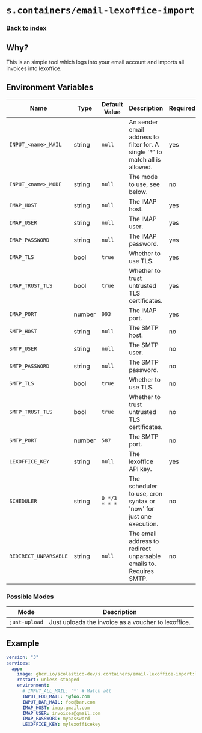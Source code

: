 # `s.containers/email-lexoffice-import`

### [Back to index](../../README.md)

## Why?

This is an simple tool which logs into your email account and imports all invoices into lexoffice.

## Environment Variables

| Name                                | Type   | Default Value | Description                                                                  | Required |
|-------------------------------------|--------|---------------|------------------------------------------------------------------------------|----------|
| `INPUT_<name>_MAIL`                 | string | `null`        | An sender email address to filter for. A single '*' to match all is allowed. | yes      |
| `INPUT_<name>_MODE`                 | string | `null`        | The mode to use, see below.                                                  | no       |
| `IMAP_HOST`                         | string | `null`        | The IMAP host.                                                               | yes      |
| `IMAP_USER`                         | string | `null`        | The IMAP user.                                                               | yes      |
| `IMAP_PASSWORD`                     | string | `null`        | The IMAP password.                                                           | yes      |
| `IMAP_TLS`                          | bool   | `true`        | Whether to use TLS.                                                          | yes      |
| `IMAP_TRUST_TLS`                    | bool   | `true`        | Whether to trust untrusted TLS certificates.                                 | yes      |
| `IMAP_PORT`                         | number | `993`         | The IMAP port.                                                               | yes      |
| `SMTP_HOST`                         | string | `null`        | The SMTP host.                                                               | no       |
| `SMTP_USER`                         | string | `null`        | The SMTP user.                                                               | no       |
| `SMTP_PASSWORD`                     | string | `null`        | The SMTP password.                                                           | no       |
| `SMTP_TLS`                          | bool   | `true`        | Whether to use TLS.                                                          | no       |
| `SMTP_TRUST_TLS`                    | bool   | `true`        | Whether to trust untrusted TLS certificates.                                 | no       |
| `SMTP_PORT`                         | number | `587`         | The SMTP port.                                                               | no       |
| `LEXOFFICE_KEY`                     | string | `null`        | The lexoffice API key.                                                       | yes      |
| `SCHEDULER`                         | string | `0 */3 * * *` | The scheduler to use, cron syntax or 'now' for just one execution.           | no       |
| `REDIRECT_UNPARSABLE`               | string | `null`        | The email address to redirect unparsable emails to. Requires SMTP.           | no       |

### Possible Modes

| Mode           | Description                                                            |
|----------------|------------------------------------------------------------------------|
| `just-upload`  | Just uploads the invoice as a voucher to lexoffice.                    |

## Example

```yml
version: "3"
services:
  app:
    image: ghcr.io/scolastico-dev/s.containers/email-lexoffice-import:latest
    restart: unless-stopped
    environment:
      # INPUT_ALL_MAIL: '*' # Match all
      INPUT_FOO_MAIL: *@foo.com
      INPUT_BAR_MAIL: foo@bar.com
      IMAP_HOST: imap.gmail.com
      IMAP_USER: invoices@gmail.com
      IMAP_PASSWORD: mypassword
      LEXOFFICE_KEY: mylexofficekey
```
